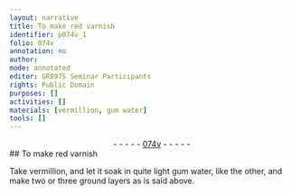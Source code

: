 ```yaml
---
layout: narrative
title: To make red varnish
identifier: p074v_1
folio: 074v
annotation: no
author:
mode: annotated
editor: GR8975 Seminar Participants
rights: Public Domain
purposes: []
activities: []
materials: [vermillion, gum water]
tools: []
---
```


 <div class="folio" align="center">- - - - - <a href="http://gallica.bnf.fr/ark:/12148/btv1b10500001g/f154.image" target="_blank">074v</a> - - - - - </div> 
## To make red varnish

 
Take <span class="material">vermillion</span>, and let it soak in quite light <span class="material">gum water</span>, like the other, and make two or three ground layers as is said above.
 